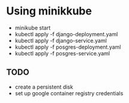 # Using minikkube

- minikube start
- kubectl apply -f django-deployment.yaml
- kubectl apply -f django-service.yaml
- kubectl apply -f posgres-deployment.yaml
- kubectl apply -f posgres-service.yaml

## TODO

- create a persistent disk
- set up google container registry credentials
